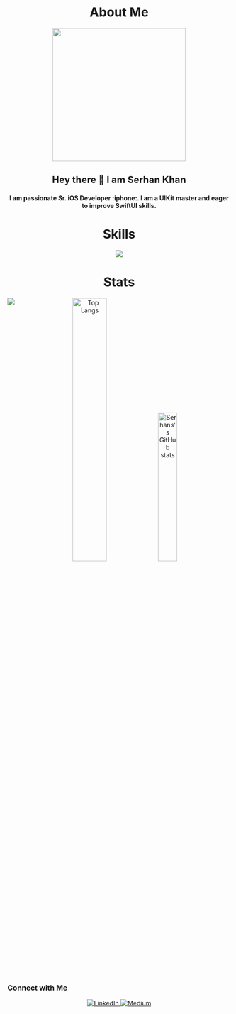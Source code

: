 <h1 align="center">About Me</h1>
<div id="header" align="center"> 
  <img src="https://i.pinimg.com/originals/aa/dd/7e/aadd7e9b3bd757c82a475138365f4c09.jpg" width="300"/>
  <h2> Hey there 👋 I am Serhan Khan</h2> 
  <h4>  I am passionate Sr. iOS Developer :iphone:. I am a UIKit master and eager to improve SwiftUI skills. </h4> 
</div>

<h1 align="center">Skills</h1>
<p align="center">
  <a href="https://skillicons.dev">
    <img src="https://skillicons.dev/icons?i=apple,git,swift,github,gitlab,firebase,figma,postman,kotlin,androidstudio" />
  </a>
</p>

<h1 align="center">Stats</h1>
<div align="center">
  <img src="http://github-profile-summary-cards.vercel.app/api/cards/profile-details?username=khanboy1989&theme=tokyonight"
    <p align="left" dir="auto">
    <a href="https://github-readme-stats.vercel.app" rel="nofollow"><img width="39%" height="39%" alt="Top Langs" src="https://camo.githubusercontent.com/cdf1f3c52825a8db4cab26b5261dafd96d9182628a7c2ece2d04b3e18a58596c/68747470733a2f2f6769746875622d726561646d652d73746174732e76657263656c2e6170702f6170692f746f702d6c616e67732f3f757365726e616d653d4e69636f734e69636f6c616f75313626686964653d6f626a6563746976652d632c73776966742c632c632532422532422c636d616b6526686964655f70726f67726573733d66616c7365267468656d653d746f6b796f6e69676874" data-canonical-src="https://github-readme-stats.vercel.app/api/top-langs/?username=khanboy1989&amp;hide=objective-c,swift,c,c%2B%2B,cmake&amp;hide_progress=false&amp;theme=tokyonight" style="max-width: 100%;"></a>
    <a href="https://github-readme-stats.vercel.app/api?username=khanboy1989&amp;show_icons=true&amp;hide_rank=true&amp;theme=tokyonight&amp;&amp;show=prs_merged,prs_merged_percentage" rel="nofollow"><img width="29.3%" height="29.3%" alt="Serhans's GitHub stats" src="https://camo.githubusercontent.com/10a7583289344a5ff0dadf1197ddddcc098f94fefffde598307b1e6216f4f95d/68747470733a2f2f6769746875622d726561646d652d73746174732e76657263656c2e6170702f6170693f757365726e616d653d4e69636f734e69636f6c616f7531362673686f775f69636f6e733d7472756526686964655f72616e6b3d74727565267468656d653d746f6b796f6e69676874262673686f773d7072735f6d65726765642c7072735f6d65726765645f70657263656e74616765" data-canonical-src="https://github-readme-stats.vercel.app/api?username=khanboy1989&amp;show_icons=true&amp;hide_rank=true&amp;theme=tokyonight&amp;&amp;show=prs_merged,prs_merged_percentage" style="max-width: 100%;"></a> 
</p>
</div>
 
<h3 class="heading-element" dir="auto">Connect with Me</h3>
<div align="center">
  <p dir="auto"> 
  <a href="https://www.linkedin.com/in/serhan-khan-97b577103/" rel="nofollow"><img src="https://camo.githubusercontent.com/29ba59dbf61686238096822c7de916a9b41c40bf362b70e7f2c609551ce8f656/68747470733a2f2f696d672e736869656c64732e696f2f62616467652f6c696e6b6564696e2d2532333030373742352e7376673f7374796c653d666f722d7468652d6261646765266c6f676f3d6c696e6b6564696e266c6f676f436f6c6f723d7768697465" alt="LinkedIn" data-canonical-src="https://img.shields.io/badge/linkedin-%230077B5.svg?style=for-the-badge&amp;logo=linkedin&amp;logoColor=white" style="max-width: 100%;"/> </a>
<a href="https://medium.com/@serhankhan" rel="nofollow"><img src="https://camo.githubusercontent.com/70ca88ea4ec71a3bfefbe92ad2bc4d529dd80198d97f7903d2ce60af5b9860d9/68747470733a2f2f696d672e736869656c64732e696f2f62616467652f4d656469756d2d3132313030453f7374796c653d666f722d7468652d6261646765266c6f676f3d6d656469756d266c6f676f436f6c6f723d7768697465" alt="Medium" data-canonical-src="https://img.shields.io/badge/Medium-12100E?style=for-the-badge&amp;logo=medium&amp;logoColor=white" style="max-width: 100%;"/> </a>
  </p>


  
</div>

